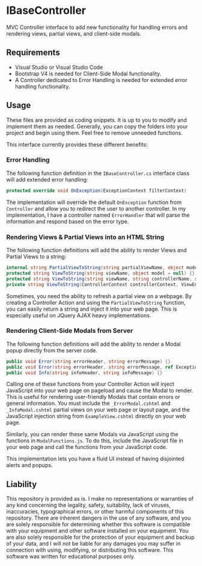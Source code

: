 # IBaseController
MVC Controller interface to add new functionality for handling errors and rendering views, partial views, and client-side modals.

## Requirements
- Visual Studio or Visual Studio Code
- Bootstrap V4 is needed for Client-Side Modal functionality.
- A Controller dedicated to Error Handling is needed for extended error handling functionality.

## Usage
These files are provided as coding snippets. It is up to you to modify and implement them as needed. Generally, you can copy the folders into your project and begin using them. Feel free to remove unneeded functions.

This interface currently provides these different benefits:

### Error Handling
The following function definition in the `IBaseController.cs` interface class will add extended error handling: 

```c#
protected override void OnException(ExceptionContext filterContext)
```

The implementation will override the default `OnException` function from `Controller` and allow you to redirect the user to another controller. In my implementation, I have a controller named `ErrorHandler` that will parse the information and respond based on the error type. 


### Rendering Views & Partial Views into an HTML String
The following function definitions will add the ability to render Views and Partial Views to a string:

```c#
internal string PartialViewToString(string partialViewName, object model = null) {}
protected string ViewToString(string viewName, object model = null) {}
protected string ViewToString(string viewName, string controllerName, string areaName, object model = null) {}
private string ViewToString(ControllerContext controllerContext, ViewEngineResult viewEngineResult, object model) {}
```

Sometimes, you need the ability to refresh a partial view on a webpage. By creating a Controller Action and using the `PartialViewToString` function, you can easily return a string and inject it into your web page. This is especially useful on JQuery AJAX heavy implementations.

### Rendering Client-Side Modals from Server
The following function definitions will add the ability to render a Modal popup directly from the server code. 

```c#
public void Error(string errorHeader, string errorMessage) {}
public void Error(string errorHeader, string errorMessage, ref Exception exception) {}
public void Info(string infoHeader, string infoMessage) {}
```

Calling one of these functions from your Controller Action will inject JavaScript into your web page on pageload and cause the Modal to render. This is useful for rendering user-friendly Modals that contain errors or general information. You must include the `_ErrorModal.cshtml` and `_InfoModal.cshtml` partial views on your web page or layout page, and the JavaScript injection string from `ExampleView.cshtml` directly on your web page.

Similarly, you can render these same Modals via JavaScript using the functions in `ModalFunctions.js`. To do this, include the JavaScript file in your web page and call the functions from your JavaScript code.

This implementation lets you have a fluid UI instead of having disjointed alerts and popups.

## Liability
This repository is provided as is. I make no representations or warranties of any kind concerning the legality, safety, suitability, lack of viruses, inaccuracies, typographical errors, or other harmful components of this repository. There are inherent dangers in the use of any software, and you are solely responsible for determining whether this software is compatible with your equipment and other software installed on your equipment. You are also solely responsible for the protection of your equipment and backup of your data, and I will not be liable for any damages you may suffer in connection with using, modifying, or distributing this software. This software was written for educational purposes only.
